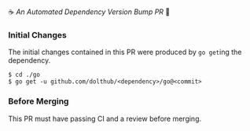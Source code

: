 :coffee: *An Automated Dependency Version Bump PR* :crown:

### Initial Changes

The initial changes contained in this PR were produced by `go get`ing the dependency.

```
$ cd ./go
$ go get -u github.com/dolthub/<dependency>/go@<commit>
```

### Before Merging

This PR must have passing CI and a review before merging.

